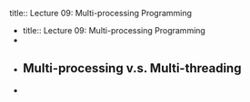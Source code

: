 title:: Lecture 09: Multi-processing Programming

- title:: Lecture 09: Multi-processing Programming
-
- ## Multi-processing v.s. Multi-threading
-